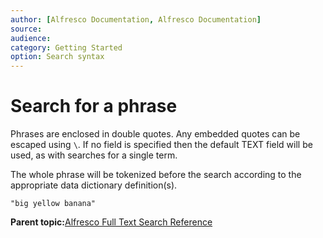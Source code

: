 ```yaml
---
author: [Alfresco Documentation, Alfresco Documentation]
source: 
audience: 
category: Getting Started
option: Search syntax
---
```


# Search for a phrase

Phrases are enclosed in double quotes. Any embedded quotes can be escaped using `\`. If no field is specified then the default TEXT field will be used, as with searches for a single term.

The whole phrase will be tokenized before the search according to the appropriate data dictionary definition\(s\).

```
"big yellow banana"
```

**Parent topic:**[Alfresco Full Text Search Reference](../concepts/rm-searchsyntax-intro.md)

